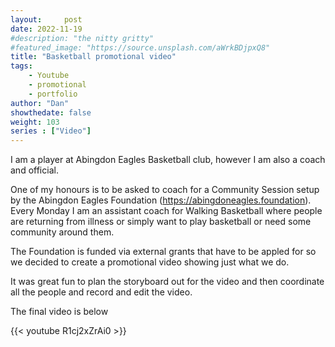 ```yaml
---
layout:     post
date: 2022-11-19
#description: "the nitty gritty"
#featured_image: "https://source.unsplash.com/aWrkBDjpxQ8"
title: "Basketball promotional video"
tags:
    - Youtube
    - promotional
    - portfolio  
author: "Dan"
showthedate: false
weight: 103
series : ["Video"]
---
```


I am a player at Abingdon Eagles Basketball club, however I am also a coach and official. 

One of my honours is to be asked to coach for a Community Session setup by the Abingdon Eagles Foundation (https://abingdoneagles.foundation). Every Monday I am an assistant coach for Walking Basketball where people are returning from illness or simply want to play basketball or need some community around them.

The Foundation is funded via external grants that have to be appled for so we decided to create a promotional video showing just what we do.

It was great fun to plan the storyboard out for the video and then coordinate all the people and record and edit the video.

The final video is below

{{< youtube R1cj2xZrAi0 >}}
